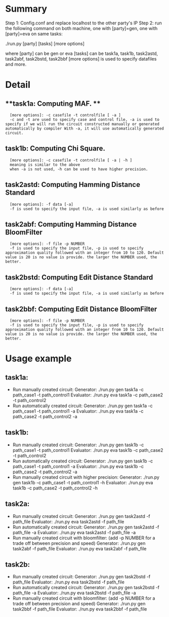 Summary
================
Step 1: Config.conf and replace localhost to the other party's IP
Step 2: run the following command on both machine, one with [party]=gen, one with [party]=eva on same tasks:

./run.py [party] [tasks] [more options]

where 
[party] can be gen or eva
[tasks] can be task1a, task1b, task2astd, task2abf, task2bstd, task2bbf
[more options] is used to specify datafiles and more.


Detail
====================
**task1a: Computing MAF. **
---------------------
      [more options]: -c casefile -t controlfile [ -a ]
      -c and -t are used to specify case and control file, -a is used to specify if we will run the circuit constructed manually or generated automatically by compiler With -a, it will use automatically generated circuit.

**task1b: Computing Chi Square.**
---------------------
      [more options]: -c casefile -t controlfile [ -a | -h ]
      meaning is similar to the above
      when -a is not used, -h can be used to have higher precision.

**task2astd: Computing Hamming Distance Standard**
---------------------
      [more options]: -f data [-a]
      -f is used to specify the input file, -a is used similarly as before

**task2abf: Computing Hamming Distance BloomFilter**
---------------------
      [more options]: -f file -p NUMBER
      -f is used to specify the input file, -p is used to specify approximation quality followed with an integer from 10 to 120. Default value is 20 is no value is provide. the larger the NUMBER used, the better.

**task2bstd: Computing Edit Distance Standard**
---------------------
      [more options]: -f data [-a]
      -f is used to specify the input file, -a is used similarly as before

**task2bbf: Computing Edit Distance BloomFilter**
---------------------
      [more options]: -f file -p NUMBER
      -f is used to specify the input file, -p is used to specify approximation quality followed with an integer from 10 to 120. Default value is 20 is no value is provide. the larger the NUMBER used, the better.


Usage example
=======================
task1a:
---------------------
  - Run manually created circuit:
      Generator: ./run.py gen task1a -c path_case1 -t path_control1
      Evaluator: ./run.py eva task1a -c path_case2 -t path_control2
  - Run automatically created circuit:
      Generator: ./run.py gen task1a -c path_case1 -t path_control1 -a
      Evaluator: ./run.py eva task1a -c path_case2 -t path_control2 -a

task1b:
---------------------
  - Run manually created circuit:
      Generator: ./run.py gen task1b -c path_case1 -t path_control1
      Evaluator: ./run.py eva task1b -c path_case2 -t path_control2
 -  Run automatically created circuit:
      Generator: ./run.py gen task1b -c path_case1 -t path_control1 -a
      Evaluator: ./run.py eva task1b -c path_case2 -t path_control2 -a
- Run manually created circuit with higher precision:
      Generator: ./run.py gen task1b -c path_case1 -t path_control1 -h
      Evaluator: ./run.py eva task1b -c path_case2 -t path_control2 -h

task2a:
---------------------
 -  Run manually created circuit:
      Generator: ./run.py gen task2astd -f path_file
      Evaluator: ./run.py eva task2astd -f path_file
 -  Run automatically created circuit:
      Generator: ./run.py gen task2astd -f path_file -a
      Evaluator: ./run.py eva task2astd -f path_file -a
  - Run manually created circuit with bloomfilter: (add -p NUMBER for a trade off between precision and speed)
      Generator: ./run.py gen task2abf -f path_file 
      Evaluator: ./run.py eva task2abf -f path_file


task2b:
---------------------
  - Run manually created circuit:
      Generator: ./run.py gen task2bstd -f path_file
      Evaluator: ./run.py eva task2bstd -f path_file
  - Run automatically created circuit:
      Generator: ./run.py gen task2bstd -f path_file -a
      Evaluator: ./run.py eva task2bstd -f path_file -a
  - Run manually created circuit with bloomfilter: (add -p NUMBER for a trade off between precision and speed)
      Generator: ./run.py gen task2bbf -f path_file 
      Evaluator: ./run.py eva task2bbf -f path_file

